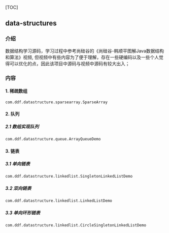 [TOC]

## data-structures

### 介绍
数据结构学习源码，学习过程中参考尚硅谷的《尚硅谷-韩顺平图解Java数据结构和算法》视频,
但视频中有些内容为了便于理解，存在一些硬编码以及一些个人觉得可以优化的点，因此该项目中源码与视频中源码有较大出入；

### 内容

#### 1. 稀疏数组

`com.ddf.datastructure.sparsearray.SparseArray`


#### 2. 队列
##### 2.1 数组实现队列

`com.ddf.datastructure.queue.ArrayQueueDemo`


#### 3. 链表

##### 3.1 单向链表

`com.ddf.datastructure.linkedlist.SingletonLinkedListDemo`

##### 3.2 双向链表

`com.ddf.datastructure.linkedlist.LinkedListDemo`

##### 3.3 单向环形链表

`com.ddf.datastructure.linkedlist.CircleSingletonLinkedListDemo`
